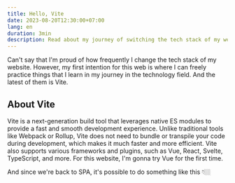 ```yaml
---
title: Hello, Vite
date: 2023-08-20T12:30:00+07:00
lang: en
duration: 3min
description: Read about my journey of switching the tech stack of my website to Vite, a fast and modern build tool. I will show you the features and benefits of Vite and how I used Vue as a framework.
---
```


Can't say that I'm proud of how frequently I change the tech stack of my website. However, my first intention for this web is where I can freely practice things that I learn in my journey in the technology field. And the latest of them is Vite.

## About Vite

Vite is a next-generation build tool that leverages native ES modules to provide a fast and smooth development experience. Unlike traditional tools like Webpack or Rollup, Vite does not need to bundle or transpile your code during development, which makes it much faster and more efficient. Vite also supports various frameworks and plugins, such as Vue, React, Svelte, TypeScript, and more. For this website, I'm gonna try Vue for the first time.

And since we're back to SPA, it's possible to do something like this 👇🏼

<div class="text-center">
  <ToggleTheme class="text-2xl pb-2 pt-1"/>
</div>
